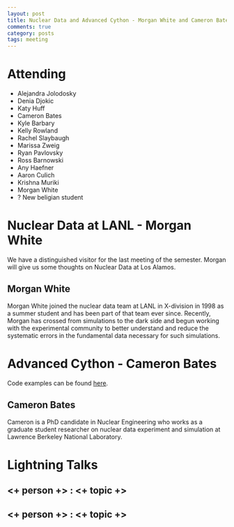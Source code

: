 ```yaml
---
layout: post
title: Nuclear Data and Advanced Cython - Morgan White and Cameron Bates
comments: true
category: posts
tags: meeting 
---
```



# Attending

- Alejandra Jolodosky
- Denia Djokic
- Katy Huff
- Cameron Bates
- Kyle Barbary
- Kelly Rowland
- Rachel Slaybaugh
- Marissa Zweig
- Ryan Pavlovsky
- Ross Barnowski
- Any Haefner
- Aaron Culich
- Krishna Muriki
- Morgan White
- ? New beligian student



# Nuclear Data at LANL - Morgan White

We have a distinguished visitor for the last meeting of the semester. Morgan 
will give us some thoughts on Nuclear Data at Los Alamos.


## Morgan White

Morgan White joined the nuclear data team at LANL in X-division in 1998 as a 
summer student and has been part of that team ever since. Recently, Morgan has 
crossed from simulations to the dark side and begun working with the 
experimental community to better understand and reduce the systematic errors in 
the fundamental data necessary for such simulations.

# Advanced Cython - Cameron Bates

Code examples can be found [here][code].

## Cameron Bates

Cameron is a PhD candidate in Nuclear Engineering who works as a graduate 
student researcher on nuclear data experiment and simulation at Lawrence 
Berkeley National Laboratory. 

# Lightning Talks 

## <+ person +> : <+ topic +>

## <+ person +> : <+ topic +>


[code]: https://github.com/thehackerwithin/berkeley/tree/master/cy_advanced "Code Examples" 
